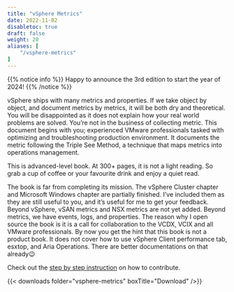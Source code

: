 ```yaml
---
title: "vSphere Metrics"
date: 2022-11-02
disabletoc: true
draft: false
weight: 20
aliases: [
    "/vsphere-metrics"
]
---
```


{{% notice info %}}
Happy to announce the 3rd edition to start the year of 2024!
{{% /notice %}}

vSphere ships with many metrics and properties. If we take object by object, and document metrics by metrics, it will be both dry and theoretical. You will be disappointed as it does not explain how your real world problems are solved. You’re not in the business of collecting metric.
This document begins with you; experienced VMware professionals tasked with optimizing and troubleshooting production environment. It documents the metric following the Triple See Method, a technique that maps metrics into operations management.

This is advanced-level book. At 300+ pages, it is not a light reading. So grab a cup of coffee or your favourite drink and enjoy a quiet read. 

The book is far from completing its mission. The vSphere Cluster chapter and Microsoft Windows chapter are partially finished. I’ve included them as they are still useful to you, and it’s useful for me to get your feedback. Beyond vSphere, vSAN metrics and NSX metrics are not yet added. Beyond metrics, we have events, logs, and properties.
The reason why I open source the book is it is a call for collaboration to the VCDX, VCIX and all VMware professionals. 
By now you get the hint that this book is not a product book. It does not cover how to use vSphere Client performance tab, esxtop, and Aria Operations. There are better documentations on that already😉 

Check out the [step by step instruction](https://github.com/TheNewStellW/vmware-operations-guide/wiki) on how to contribute.


{{< downloads folder="vsphere-metrics" boxTitle="Download" />}}
